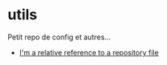 # utils
Petit repo de config et autres...

- [I'm a relative reference to a repository file](letsencrypt)
